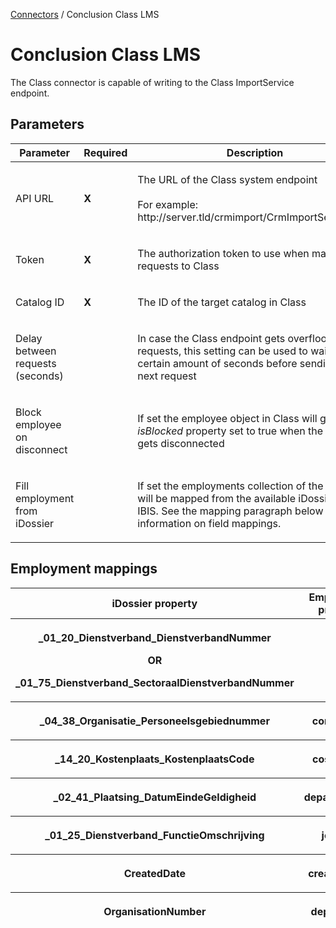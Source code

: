 <a href="javascript:void(0)" class="help-trigger"
data-helpkey="SysPage_Connector">Connectors</a> / Conclusion Class LMS

# Conclusion Class LMS

The Class connector is capable of writing to the Class ImportService
endpoint.

## Parameters

<table class="table table-bordered">
<colgroup>
<col style="width: 33%" />
<col style="width: 33%" />
<col style="width: 33%" />
</colgroup>
<thead class="thead-light">
<tr class="header">
<th>Parameter</th>
<th class="text-center">Required</th>
<th>Description</th>
</tr>
</thead>
<tbody>
<tr class="odd">
<td><p>API URL</p></td>
<td><p><strong>X</strong></p></td>
<td><p>The URL of the Class system endpoint<br />
<br />
For example: http://server.tld/crmimport/CrmImportService.svc</p></td>
</tr>
<tr class="even">
<td><p>Token</p></td>
<td><p><strong>X</strong></p></td>
<td><p>The authorization token to use when making requests to
Class</p></td>
</tr>
<tr class="odd">
<td><p>Catalog ID</p></td>
<td><p><strong>X</strong></p></td>
<td><p>The ID of the target catalog in Class</p></td>
</tr>
<tr class="even">
<td><p>Delay between requests (seconds)</p></td>
<td><p><strong> </strong></p></td>
<td><p>In case the Class endpoint gets overflooded with requests, this
setting can be used to wait a certain amount of seconds before sending
the next request</p></td>
</tr>
<tr class="odd">
<td><p>Block employee on disconnect</p></td>
<td><p><strong> </strong></p></td>
<td><p>If set the employee object in Class will get the
<em>isBlocked</em> property set to true when the object gets
disconnected</p></td>
</tr>
<tr class="even">
<td><p>Fill employment from iDossier</p></td>
<td><p><strong> </strong></p></td>
<td><p>If set the employments collection of the employee will be mapped
from the available iDossiers in IBIS. See the mapping paragraph below
for information on field mappings.</p></td>
</tr>
</tbody>
</table>

## Employment mappings

<table class="table table-bordered">
<colgroup>
<col style="width: 50%" />
<col style="width: 50%" />
</colgroup>
<thead class="thead-light">
<tr class="header">
<th>iDossier property</th>
<th>Employment property</th>
</tr>
<tr class="odd">
<th><p>_01_20_Dienstverband_DienstverbandNummer</p>
<p><strong>OR</strong></p>
<p>_01_75_Dienstverband_SectoraalDienstverbandNummer</p></th>
<th><p>code</p></th>
</tr>
<tr class="header">
<th><p>_04_38_Organisatie_Personeelsgebiednummer</p></th>
<th><p>companyId</p></th>
</tr>
<tr class="odd">
<th><p>_14_20_Kostenplaats_KostenplaatsCode</p></th>
<th><p>costCentre</p></th>
</tr>
<tr class="header">
<th><p>_02_41_Plaatsing_DatumEindeGeldigheid</p></th>
<th><p>departureDate</p></th>
</tr>
<tr class="odd">
<th><p>_01_25_Dienstverband_FunctieOmschrijving</p></th>
<th><p>jobTitle</p></th>
</tr>
<tr class="header">
<th><p>CreatedDate</p></th>
<th><p>creationDate</p></th>
</tr>
<tr class="odd">
<th><p>OrganisationNumber</p></th>
<th><p>department</p></th>
</tr>
</thead>
&#10;</table>

 
